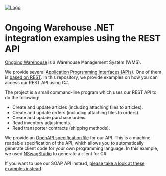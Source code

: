 ﻿<a href="https://www.ongoingwarehouse.com">![Logo](https://ongoingwarehouse.com/images/logo/ongoing_logo_rgb_150.webp)</a>
# Ongoing Warehouse .NET integration examples using the REST API
[Ongoing Warehouse](https://www.ongoingwarehouse.com/) is a Warehouse Management System (WMS).

We provide several [Application Programming Interfaces (APIs)](https://developer.ongoingwarehouse.com/). One of them is [based on REST](https://developer.ongoingwarehouse.com/REST/v1/index.html). In this repository, we provide examples on how you can access our REST API using C#.

The project is a small command-line program which uses our REST API to do the following:
* Create and update articles (including attaching files to articles).
* Create and update orders (including attaching files to orders).
* Create and update purchase orders.
* Read inventory adjustments.
* Read transporter contracts (shipping methods).

We provide an [OpenAPI specification file](https://developer.ongoingwarehouse.com/REST/v1/openapi.json) for our API. This is a machine-readable specification of the API, which allows you to automatically generate client code for your own programming language.  In this example, we used [NSwagStudio](https://github.com/RicoSuter/NSwag/wiki/NSwagStudio) to generate a client for C#.

If you want to use our SOAP API instead, [please take a look at these examples instead](https://github.com/HenrikOngoing/Ongoing-Warehouse-SDK).